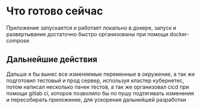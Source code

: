 # Что готово сейчас

Приложение запускается и работает локально в докере, запуск и развертывание достаточно быстро организованы при помощи docker-compose

## Дальнейшие действия
Дальше я бы вынес все изменяемые переменные в окружение, а так же подготовил тестовый и прод сервер, используя кластер кубернетес, потом написал несколько пачек тестов, а так же организовал cicd при помощи gitlab ci, которое позволило бы по пушу подтягивать изменения и пересобирать приложение, для ускорения дальнейшей разработки





